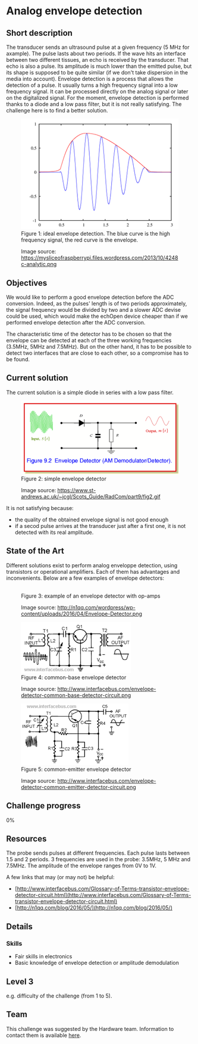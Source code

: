 # Analog envelope detection

## Short description
The transducer sends an ultrasound pulse at a given frequency (5 MHz for axample). The pulse lasts about two periods. If the wave hits an interface between two different tissues, an echo is received by the transducer. That echo is also a pulse. Its amplitude is much lower than the emitted pulse, but its shape is supposed to be quite similar (if we don't take dispersion in the media into account). Envelope detection is a process that allows the detection of a pulse. It usually turns a high frequency signal into a low frequency signal. It can be processed directly on the analog signal or later on the digitalized signal. For the moment, envelope detection is performed thanks to a diode and a low pass filter, but it is not really satisfying. The challenge here is to find a better solution.

<figure>
  <img src="/challenges/envelope_detection/envelope_detection_principle.png" alt="" />
  <figcaption> Figure 1: ideal envelope detection. The blue curve is the high frequency signal, the red curve is the envelope.
  
  Image source: https://mysliceofraspberrypi.files.wordpress.com/2013/10/4248c-analytic.png</figcaption>
</figure>

## Objectives
We would like to perform a good envelope detection before the ADC conversion. Indeed, as the pulses' length is of two periods approximately, the signal frequency would be divided by two and a slower ADC devise could be used, which would make the echOpen device cheaper than if we performed envelope detection after the ADC conversion.

The characteristic time of the detector has to be chosen so that the envelope can be detected at each of the three working frequencies (3.5MHz, 5MHz and 7.5MHz). But on the other hand, it has to be possible to detect two interfaces that are close to each other, so a compromise has to be found.


## Current solution
The current solution is a simple diode in series with a low pass filter.
<figure>
  <img src="/challenges/envelope_detection/envelope_detector.gif" alt="" />
  <figcaption> Figure 2: simple envelope detector
  
  Image source: https://www.st-andrews.ac.uk/~jcgl/Scots_Guide/RadCom/part9/fig2.gif</figcaption>
</figure>

It is not satisfying because: 
* the quality of the obtained envelope signal is not good enough
* if a secod pulse arrives at the transducer just after a first one, it is not detected with its real amplitude.

## State of the Art
Different solutions exist to perform analog enveloppe detection, using transistors or operational amplifiers. Each of them has advantages and inconvenients. Below are a few examples of envelope detectors:

<figure>
  <img src="/challenges/envelope_detection/Envelope_Detector.png" alt="" />
  <figcaption> Figure 3: example of an envelope detector with op-amps
  
  Image source: http://n1qq.com/wordpress/wp-content/uploads/2016/04/Envelope-Detector.png</figcaption>
</figure>

<figure>
  <img src="/challenges/envelope_detection/envelope-detector-common-base-detector-circuit.png" alt="" />
  <figcaption> Figure 4: common-base envelope detector
  
  Image source: http://www.interfacebus.com/envelope-detector-common-base-detector-circuit.png</figcaption>
</figure>

<figure>
  <img src="/challenges/envelope_detection/envelope-detector-common-emitter-detector-circuit.png" alt="" />
  <figcaption> Figure 5: common-emitter envelope detector
  
  Image source: http://www.interfacebus.com/envelope-detector-common-emitter-detector-circuit.png</figcaption>
</figure>



## Challenge progress
0%


## Resources
The probe sends pulses at different frequencies. Each pulse lasts between 1.5 and 2 periods. 3 frequencies are used in the probe: 3.5MHz, 5 MHz and 7.5MHz. The amplitude of the envelope ranges from 0V to 1V.

A few links that may (or may not) be helpful:
* [http://www.interfacebus.com/Glossary-of-Terms-transistor-envelope-detector-circuit.html](http://www.interfacebus.com/Glossary-of-Terms-transistor-envelope-detector-circuit.html)
* [http://n1qq.com/blog/2016/05/](http://n1qq.com/blog/2016/05/)


## Details

### Skills 
* Fair skills in electronics
* Basic knowledge of envelope detection or amplitude demodulation


## Level 3
e.g. difficulty of the challenge (from 1 to 5).

## Team
This challenge was suggested by the Hardware team. Information to contact them is available [here](./howto/teams.md).
